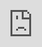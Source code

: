 <html>

   <iframe src="https://www.surfly.com/cobrowsing-api/" style="position:fixed; top:0px; left:0px; bottom:0px; right:0px; width:100%; height:100%; border:none; margin:0; padding:0;" id="restapiFrame">
 Your browser is not compatible with iframes
    </iframe>

    <script type="text/javascript">
       var hideMenu = document.getElementsByClassName("fa fa-align-justify");
       console.log("hideMenu:"+ hideMenu);
       var apiFrame - document.getElementById("restapiFrame");
       
       hideMenu.addEventListener("click", stretchApi);

       function stretchApi {
          apiFrame.style.margin="0px0px0px0px";
       }
  </script>

</html>





